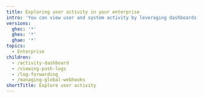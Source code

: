 ```yaml
---
title: Exploring user activity in your enterprise
intro: 'You can view user and system activity by leveraging dashboards, webhooks and log forwarding.'
versions:
  ghec: '*'
  ghes: '*'
  ghae: '*'
topics:
  - Enterprise
children:
  - /activity-dashboard
  - /viewing-push-logs
  - /log-forwarding
  - /managing-global-webhooks
shortTitle: Explore user activity
---
```



